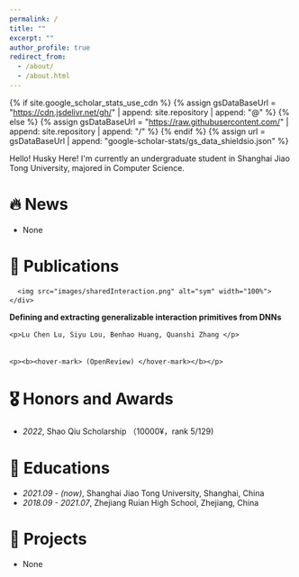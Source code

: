 ```yaml
---
permalink: /
title: ""
excerpt: ""
author_profile: true
redirect_from: 
  - /about/
  - /about.html
---
```


{% if site.google_scholar_stats_use_cdn %}
{% assign gsDataBaseUrl = "https://cdn.jsdelivr.net/gh/" | append: site.repository | append: "@" %}
{% else %}
{% assign gsDataBaseUrl = "https://raw.githubusercontent.com/" | append: site.repository | append: "/" %}
{% endif %}
{% assign url = gsDataBaseUrl | append: "google-scholar-stats/gs_data_shieldsio.json" %}

<span class='anchor' id='about-me'></span>

 Hello! Husky Here!  I'm currently an undergraduate student in Shanghai Jiao Tong University, majored in Computer Science.

 
<!--My research interest includes neural machine translation and computer vision. I have published more than 100 papers at the top international AI conferences with total <a href='https://scholar.google.com/citations?user=DhtAFkwAAAAJ'>google scholar citations <strong><span id='total_cit'>260000+</span></strong></a> (You can also use google scholar badge <a href='https://scholar.google.com/citations?user=DhtAFkwAAAAJ'><img src="https://img.shields.io/endpoint?url={{ url | url_encode }}&logo=Google%20Scholar&labelColor=f6f6f6&color=9cf&style=flat&label=citations"></a>).-->


# 🔥 News
<!-- - *2022.02*: &nbsp;🎉🎉 Lorem ipsum dolor sit amet, consectetur adipiscing elit. Vivamus ornare aliquet ipsum, ac tempus justo dapibus sit amet. 
- *2022.02*: &nbsp;🎉🎉 Lorem ipsum dolor sit amet, consectetur adipiscing elit. Vivamus ornare aliquet ipsum, ac tempus justo dapibus sit amet.  -->

- None

# 📝 Publications 
<div class="paper-box">
  <div class="paper-box-image">
    <div>

      <img src="images/sharedInteraction.png" alt="sym" width="100%">
    </div>
  </div>
  <div class="paper-box-text">
    <p><strong>Defining and extracting generalizable interaction primitives from DNNs</strong></p>

    <p>Lu Chen Lu, Siyu Lou, Benhao Huang, Quanshi Zhang </p>


    <p><b><hover-mark> (OpenReview) </hover-mark></b></p>
  </div>
</div>







# 🎖 Honors and Awards
- *2022*, Shao Qiu Scholarship （10000¥，rank 5/129)


# 📖 Educations
- *2021.09 - (now)*, Shanghai Jiao Tong University, Shanghai, China
- *2018.09 - 2021.07*, Zhejiang Ruian High School, Zhejiang, China

<!--
# 💬 Invited Talks

- *2021.06*, Lorem ipsum dolor sit amet, consectetur adipiscing elit. Vivamus ornare aliquet ipsum, ac tempus justo dapibus sit amet. 
- *2021.03*, Lorem ipsum dolor sit amet, consectetur adipiscing elit. Vivamus ornare aliquet ipsum, ac tempus justo dapibus sit amet.  \| [\[video\]](https://github.com/)

- None
-->

# 🧿 Projects
- None


<!--
# 💻 Internships
*2019.05 - 2020.02*, [Lorem](https://github.com/), China. 
- None
-->
